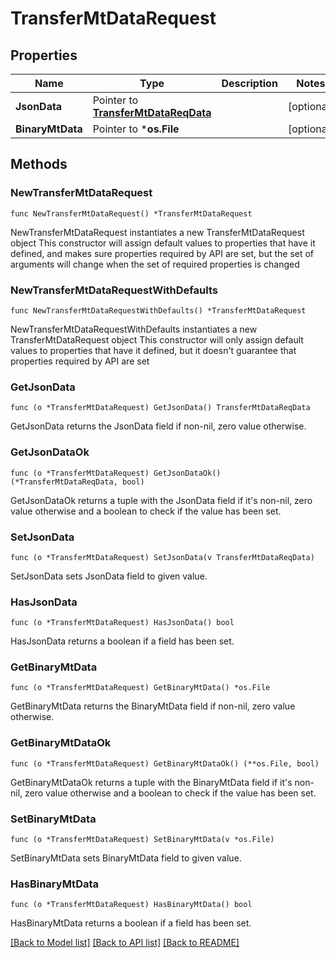 # TransferMtDataRequest

## Properties

Name | Type | Description | Notes
------------ | ------------- | ------------- | -------------
**JsonData** | Pointer to [**TransferMtDataReqData**](TransferMtDataReqData.md) |  | [optional] 
**BinaryMtData** | Pointer to ***os.File** |  | [optional] 

## Methods

### NewTransferMtDataRequest

`func NewTransferMtDataRequest() *TransferMtDataRequest`

NewTransferMtDataRequest instantiates a new TransferMtDataRequest object
This constructor will assign default values to properties that have it defined,
and makes sure properties required by API are set, but the set of arguments
will change when the set of required properties is changed

### NewTransferMtDataRequestWithDefaults

`func NewTransferMtDataRequestWithDefaults() *TransferMtDataRequest`

NewTransferMtDataRequestWithDefaults instantiates a new TransferMtDataRequest object
This constructor will only assign default values to properties that have it defined,
but it doesn't guarantee that properties required by API are set

### GetJsonData

`func (o *TransferMtDataRequest) GetJsonData() TransferMtDataReqData`

GetJsonData returns the JsonData field if non-nil, zero value otherwise.

### GetJsonDataOk

`func (o *TransferMtDataRequest) GetJsonDataOk() (*TransferMtDataReqData, bool)`

GetJsonDataOk returns a tuple with the JsonData field if it's non-nil, zero value otherwise
and a boolean to check if the value has been set.

### SetJsonData

`func (o *TransferMtDataRequest) SetJsonData(v TransferMtDataReqData)`

SetJsonData sets JsonData field to given value.

### HasJsonData

`func (o *TransferMtDataRequest) HasJsonData() bool`

HasJsonData returns a boolean if a field has been set.

### GetBinaryMtData

`func (o *TransferMtDataRequest) GetBinaryMtData() *os.File`

GetBinaryMtData returns the BinaryMtData field if non-nil, zero value otherwise.

### GetBinaryMtDataOk

`func (o *TransferMtDataRequest) GetBinaryMtDataOk() (**os.File, bool)`

GetBinaryMtDataOk returns a tuple with the BinaryMtData field if it's non-nil, zero value otherwise
and a boolean to check if the value has been set.

### SetBinaryMtData

`func (o *TransferMtDataRequest) SetBinaryMtData(v *os.File)`

SetBinaryMtData sets BinaryMtData field to given value.

### HasBinaryMtData

`func (o *TransferMtDataRequest) HasBinaryMtData() bool`

HasBinaryMtData returns a boolean if a field has been set.


[[Back to Model list]](../README.md#documentation-for-models) [[Back to API list]](../README.md#documentation-for-api-endpoints) [[Back to README]](../README.md)


